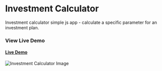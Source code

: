 # Investment Calculator

Investment calculator simple js app - calculate a specific parameter for an investment plan.

### View Live Demo

#### [Live Demo](https://jaiimeriios.github.io/Investment-Calculator/)

![Investment Calculator Image](https://raw.githubusercontent.com/jaiimeriios/Investment-Calculator/master/img/demoImg.png)